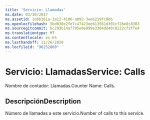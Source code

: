 ```yaml
---
title: 'Servicio: Llamadas'
ms.date: 03/30/2017
ms.assetid: 1e6b161a-3a12-4106-a092-3eeb219fc9bb
ms.openlocfilehash: 5bd030e2fe7c47423ee613561d301cf26e8c8303
ms.sourcegitcommit: bc293b14af795e0e999e3304dd40c0222cf2ffe4
ms.translationtype: MT
ms.contentlocale: es-ES
ms.lasthandoff: 11/26/2020
ms.locfileid: "96252860"
---
```

# <a name="service-calls"></a><span data-ttu-id="3534c-102">Servicio: Llamadas</span><span class="sxs-lookup"><span data-stu-id="3534c-102">Service: Calls</span></span>

<span data-ttu-id="3534c-103">Nombre de contador: Llamadas.</span><span class="sxs-lookup"><span data-stu-id="3534c-103">Counter Name: Calls.</span></span>  
  
## <a name="description"></a><span data-ttu-id="3534c-104">Descripción</span><span class="sxs-lookup"><span data-stu-id="3534c-104">Description</span></span>  

 <span data-ttu-id="3534c-105">Número de llamadas a este servicio.</span><span class="sxs-lookup"><span data-stu-id="3534c-105">Number of calls to this service.</span></span>
